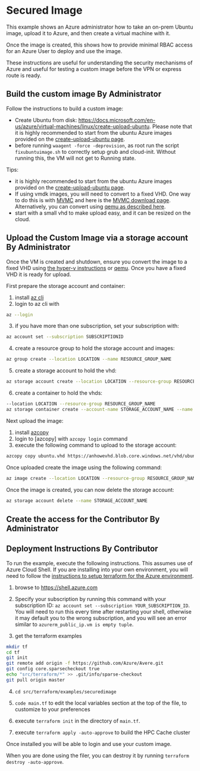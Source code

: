 # Secured Image

This example shows an Azure administrator how to take an on-prem Ubuntu image, upload it to Azure, and then create a virtual machine with it.

Once the image is created, this shows how to provide minimal RBAC access for an Azure User to deploy and use the image.

These instructions are useful for understanding the security mechanisms of Azure and useful for testing a custom image before the VPN or express route is ready.

## Build the custom image By Administrator

Follow the instructions to build a custom image:
* Create Ubuntu from disk: https://docs.microsoft.com/en-us/azure/virtual-machines/linux/create-upload-ubuntu.  Please note that it is highly recommended to start from the ubuntu Azure images provided on the [create-upload-ubuntu page](https://docs.microsoft.com/en-us/azure/virtual-machines/linux/create-upload-ubuntu).
* before running `waagent -force -deprovision`, as root run the script `fixubuntuimage.sh`  to correctly setup grub and cloud-init.  Without running this, the VM will not get to Running state.

Tips:
* it is highly recommended to start from the ubuntu Azure images provided on the [create-upload-ubuntu page](https://docs.microsoft.com/en-us/azure/virtual-machines/linux/create-upload-ubuntu).
* If using vmdk images, you will need to convert to a fixed VHD.  One way to do this is with [MVMC](https://docs.microsoft.com/en-us/previous-versions/windows/it-pro/windows-server-2012-R2-and-2012/dn873998(v=ws.11)?redirectedfrom=MSDN) and here is the [MVMC download page](https://www.microsoft.com/en-us/download/details.aspx?id=42497).  Alternatively, you can convert using [qemu as described here](https://docs.microsoft.com/en-us/azure/virtual-machines/linux/create-upload-generic#resizing-vhds).
* start with a small vhd to make upload easy, and it can be resized on the cloud.

## Upload the Custom Image via a storage account By Administrator

Once the VM is created and shutdown, ensure you convert the image to a fixed VHD using [the hyper-v instructions](https://docs.microsoft.com/en-us/azure/virtual-machines/windows/prepare-for-upload-vhd-image) or [qemu](https://docs.microsoft.com/en-us/azure/virtual-machines/linux/create-upload-generic#resizing-vhds). Once you have a fixed VHD it is ready for upload.

First prepare the storage account and container:

1. install [az cli](https://docs.microsoft.com/en-us/cli/azure/install-azure-cli?view=azure-cli-latest)
2. login to az cli with
```bash
az --login
```
3. if you have more than one subscription, set your subscription with:
```bash
az account set --subscription SUBSCRIPTIONID
```
4. create a resource group to hold the storage account and images:
```bash
az group create --location LOCATION --name RESOURCE_GROUP_NAME
```
5. create a storage account to hold the vhd:
```bash
az storage account create --location LOCATION --resource-group RESOURCE_GROUP_NAME --name STORAGE_ACCOUNT_NAME --sku Standard_LRS
```
6. create a container to hold the vhds:
```bash
--location LOCATION --resource-group RESOURCE_GROUP_NAME
az storage container create --account-name STORAGE_ACCOUNT_NAME --name vhd
```

Next upload the image:
1. install [azcopy](https://docs.microsoft.com/en-us/azure/storage/common/storage-use-azcopy-v10)
2. login to [azcopy] with `azcopy login` command
3. execute the following command to upload to the storage account:
```bash
azcopy copy ubuntu.vhd https://anhowevhd.blob.core.windows.net/vhd/ubuntu.vhd
```

Once uploaded create the image using the following command:
```bash
az image create --location LOCATION --resource-group RESOURCE_GROUP_NAME --name IMAGE_NAME --os-type Linux --source https://STORAGE_ACCOUNT_NAME.blob.core.windows.net/vhd/ubuntu.vhd
```

Once the image is created, you can now delete the storage account:
```bash
az storage account delete --name STORAGE_ACCOUNT_NAME
```

## Create the access for the Contributor By Administrator

## Deployment Instructions By Contributor

To run the example, execute the following instructions.  This assumes use of Azure Cloud Shell.  If you are installing into your own environment, you will need to follow the [instructions to setup terraform for the Azure environment](https://docs.microsoft.com/en-us/azure/terraform/terraform-install-configure).

1. browse to https://shell.azure.com

2. Specify your subscription by running this command with your subscription ID:  ```az account set --subscription YOUR_SUBSCRIPTION_ID```.  You will need to run this every time after restarting your shell, otherwise it may default you to the wrong subscription, and you will see an error similar to `azurerm_public_ip.vm is empty tuple`.

3. get the terraform examples
```bash
mkdir tf
cd tf
git init
git remote add origin -f https://github.com/Azure/Avere.git
git config core.sparsecheckout true
echo "src/terraform/*" >> .git/info/sparse-checkout
git pull origin master
```

4. `cd src/terraform/examples/securedimage`

7. `code main.tf` to edit the local variables section at the top of the file, to customize to your preferences

8. execute `terraform init` in the directory of `main.tf`.

9. execute `terraform apply -auto-approve` to build the HPC Cache cluster

Once installed you will be able to login and use your custom image.

When you are done using the filer, you can destroy it by running `terraform destroy -auto-approve`.